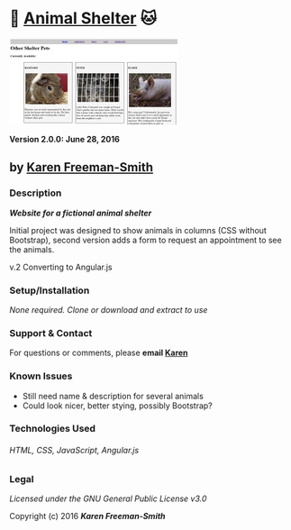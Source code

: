 # :dog: [Animal Shelter](http://karenfreemansmith.github.io/shelter) :cat:
![project screenshot](/img/screenshot.jpg)

__Version 2.0.0: June 28, 2016__
## by [Karen Freeman-Smith](http://karenfreemansmith.github.io)

### Description
__*Website for a fictional animal shelter*__

Initial project was designed to show animals in columns (CSS without Bootstrap), second
version adds a form to request an appointment to see the animals.

v.2 Converting to Angular.js

### Setup/Installation
*None required. Clone or download and extract to use*

### Support & Contact
For questions or comments, please __email [Karen](karenfreemansmith@gmail.com)__

### Known Issues
* Still need name & description for several animals
* Could look nicer, better stying, possibly Bootstrap?

### Technologies Used
###### HTML, CSS, JavaScript, Angular.js

### Legal
*Licensed under the GNU General Public License v3.0*

Copyright (c) 2016 **_Karen Freeman-Smith_**
